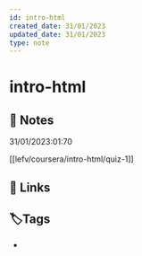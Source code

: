 ```yaml
---
id: intro-html
created_date: 31/01/2023
updated_date: 31/01/2023
type: note
---
```


#  intro-html

## 📝 Notes

31/01/2023:01:70

[[lefv/coursera/intro-html/quiz-1]] 

## 🔗 Links

## **🏷️Tags**

- 
